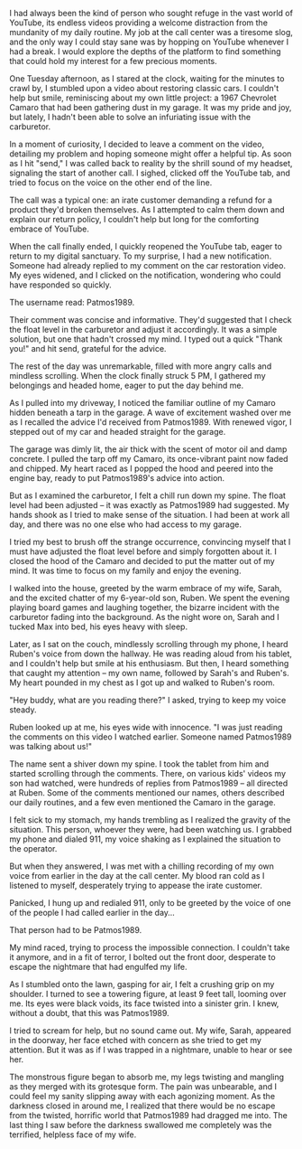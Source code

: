 I had always been the kind of person who sought refuge in the vast world of YouTube, its endless videos providing a welcome distraction from the mundanity of my daily routine. My job at the call center was a tiresome slog, and the only way I could stay sane was by hopping on YouTube whenever I had a break. I would explore the depths of the platform to find something that could hold my interest for a few precious moments.  
  
One Tuesday afternoon, as I stared at the clock, waiting for the minutes to crawl by, I stumbled upon a video about restoring classic cars. I couldn't help but smile, reminiscing about my own little project: a 1967 Chevrolet Camaro that had been gathering dust in my garage. It was my pride and joy, but lately, I hadn't been able to solve an infuriating issue with the carburetor.  
  
In a moment of curiosity, I decided to leave a comment on the video, detailing my problem and hoping someone might offer a helpful tip. As soon as I hit "send," I was called back to reality by the shrill sound of my headset, signaling the start of another call. I sighed, clicked off the YouTube tab, and tried to focus on the voice on the other end of the line.  
  
The call was a typical one: an irate customer demanding a refund for a product they'd broken themselves. As I attempted to calm them down and explain our return policy, I couldn't help but long for the comforting embrace of YouTube.  
  
When the call finally ended, I quickly reopened the YouTube tab, eager to return to my digital sanctuary. To my surprise, I had a new notification. Someone had already replied to my comment on the car restoration video. My eyes widened, and I clicked on the notification, wondering who could have responded so quickly.  
  
The username read: Patmos1989.  
  
Their comment was concise and informative. They'd suggested that I check the float level in the carburetor and adjust it accordingly. It was a simple solution, but one that hadn't crossed my mind. I typed out a quick "Thank you!" and hit send, grateful for the advice.  
  
The rest of the day was unremarkable, filled with more angry calls and mindless scrolling. When the clock finally struck 5 PM, I gathered my belongings and headed home, eager to put the day behind me.  
  
As I pulled into my driveway, I noticed the familiar outline of my Camaro hidden beneath a tarp in the garage. A wave of excitement washed over me as I recalled the advice I'd received from Patmos1989. With renewed vigor, I stepped out of my car and headed straight for the garage.  
  
The garage was dimly lit, the air thick with the scent of motor oil and damp concrete. I pulled the tarp off my Camaro, its once-vibrant paint now faded and chipped. My heart raced as I popped the hood and peered into the engine bay, ready to put Patmos1989's advice into action.  
  
But as I examined the carburetor, I felt a chill run down my spine. The float level had been adjusted – it was exactly as Patmos1989 had suggested. My hands shook as I tried to make sense of the situation. I had been at work all day, and there was no one else who had access to my garage.  
  
I tried my best to brush off the strange occurrence, convincing myself that I must have adjusted the float level before and simply forgotten about it. I closed the hood of the Camaro and decided to put the matter out of my mind. It was time to focus on my family and enjoy the evening.  
  
I walked into the house, greeted by the warm embrace of my wife, Sarah, and the excited chatter of my 6-year-old son, Ruben. We spent the evening playing board games and laughing together, the bizarre incident with the carburetor fading into the background. As the night wore on, Sarah and I tucked Max into bed, his eyes heavy with sleep.  
  
Later, as I sat on the couch, mindlessly scrolling through my phone, I heard Ruben's voice from down the hallway. He was reading aloud from his tablet, and I couldn't help but smile at his enthusiasm. But then, I heard something that caught my attention – my own name, followed by Sarah's and Ruben's. My heart pounded in my chest as I got up and walked to Ruben's room.  
  
"Hey buddy, what are you reading there?" I asked, trying to keep my voice steady.  
  
Ruben looked up at me, his eyes wide with innocence. "I was just reading the comments on this video I watched earlier. Someone named Patmos1989 was talking about us!"  
  
The name sent a shiver down my spine. I took the tablet from him and started scrolling through the comments. There, on various kids' videos my son had watched, were hundreds of replies from Patmos1989 – all directed at Ruben. Some of the comments mentioned our names, others described our daily routines, and a few even mentioned the Camaro in the garage.  
  
I felt sick to my stomach, my hands trembling as I realized the gravity of the situation. This person, whoever they were, had been watching us. I grabbed my phone and dialed 911, my voice shaking as I explained the situation to the operator.  
  
But when they answered, I was met with a chilling recording of my own voice from earlier in the day at the call center. My blood ran cold as I listened to myself, desperately trying to appease the irate customer.  
  
Panicked, I hung up and redialed 911, only to be greeted by the voice of one of the people I had called earlier in the day…  
  
That person had to be Patmos1989.  
  
My mind raced, trying to process the impossible connection. I couldn't take it anymore, and in a fit of terror, I bolted out the front door, desperate to escape the nightmare that had engulfed my life.  
  
As I stumbled onto the lawn, gasping for air, I felt a crushing grip on my shoulder. I turned to see a towering figure, at least 9 feet tall, looming over me. Its eyes were black voids, its face twisted into a sinister grin. I knew, without a doubt, that this was Patmos1989.  
  
I tried to scream for help, but no sound came out. My wife, Sarah, appeared in the doorway, her face etched with concern as she tried to get my attention. But it was as if I was trapped in a nightmare, unable to hear or see her.  
  
The monstrous figure began to absorb me, my legs twisting and mangling as they merged with its grotesque form. The pain was unbearable, and I could feel my sanity slipping away with each agonizing moment. As the darkness closed in around me, I realized that there would be no escape from the twisted, horrific world that Patmos1989 had dragged me into. The last thing I saw before the darkness swallowed me completely was the terrified, helpless face of my wife.